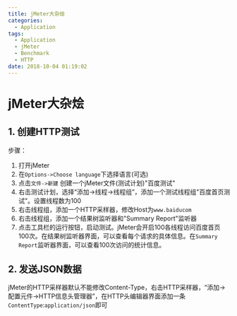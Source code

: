 ```yaml
---
title: jMeter大杂烩
categories:
  - Application
tags:
  - Application
  - jMeter
  - Benchmark
  - HTTP
date: 2018-10-04 01:19:02
---
```


# jMeter大杂烩

## 1. 创建HTTP测试

步骤：

1. 打开jMeter
2. 在`Options->Choose language`下选择语言(可选)
3. 点击`文件->新建` 创建一个jMeter文件(测试计划)"百度测试"
4. 右击测试计划，选择“添加->线程->线程组”，添加一个测试线程组"百度首页测试"。设置线程数为100
5. 右击线程组，添加一个HTTP采样器，修改Host为`www.baiducom`
6. 右击线程组，添加一个结果树监听器和"Summary Report"监听器
7. 点击工具栏的运行按钮，启动测试。jMeter会开启100各线程访问百度首页100次。在结果树监听器界面，可以查看每个请求的具体信息。在`Summary Report`监听器界面，可以查看100次访问的统计信息。


## 2. 发送JSON数据

jMeter的HTTP采样器默认不能修改Content-Type，右击HTTP采样器，“添加->配置元件->HTTP信息头管理器”，在HTTP头编辑器界面添加一条`ContentType`:`application/json`即可
